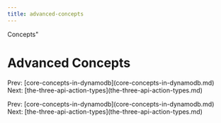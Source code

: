 ```yaml
---
title: advanced-concepts
---
```


Concepts\"

# Advanced Concepts

Prev:
\[core-concepts-in-dynamodb](core-concepts-in-dynamodb.md)
Next:
\[the-three-api-action-types](the-three-api-action-types.md)

Prev:
\[core-concepts-in-dynamodb](core-concepts-in-dynamodb.md)
Next:
\[the-three-api-action-types](the-three-api-action-types.md)
